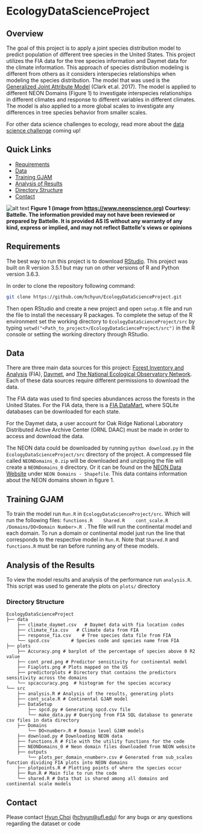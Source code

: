 # EcologyDataScienceProject

## Overview
The goal of this project is to apply a joint species distribution model to predict population of different tree species in the United States. This project utilizes the FIA data for the tree species information and Daymet data for the climate information. This approach of species distribution modeling is different from others as it considers interspecies relationships when modeling the species distribution. The model that was used is the [Generalized Joint Attribute Model][GJAM] (Clark et.al. 2017). The model is applied to different NEON Domains (Figure 1) to investigate interspecies relationships in different climates and response to different variables in different climates. The model is also applied to a more global scales to investigate any differences in tree species behavior from smaller scales.

For other data science challenges to ecology, read more about the [data science challenge][idtrees] coming up!

## Quick Links
- [Requirements](#requirements)
- [Data](#data)
- [Training GJAM](#training-gjam)
- [Analysis of Results](#analysis-of-the-results)
- [Directory Structure](#directory-structure)
- [Contact](#contact)


![alt text](https://www.neonscience.org/sites/default/files/styles/fullwidth/public/image-content-images/2016_NEONBattelleDomainOverview-web.png?itok=WfKIIINK)
**Figure 1 (image from https://www.neonscience.org) Courtesy: Battelle. The information provided may not have been reviewed or prepared by Battelle.  It is provided AS IS without any warranty of any kind, express or implied, and may not reflect Battelle's views or opinions**

## Requirements
The best way to run this project is to download [RStudio][RStudio]. This project was built on R version 3.5.1 but may run on other versions of R and Python version 3.6.3.

In order to clone the repository following command:
```bash
git clone https://github.com/hchyun/EcologyDataScienceProject.git
```

Then open RStudio and create a new project and open `setup.R` file and run the file to install the necessary R packages.
To complete the setup of the R environment set the working directory to `EcologyDataScienceProject/src` by typing `setwd("<Path_to_project>/EcologyDataScienceProject/src")` in the R console or setting the working directory through RStudio.

## Data
There are three main data sources for this project: [Forest Inventory and Analysis][FIA-home] (FIA), [Daymet][Daymet], and [The National Ecological Observatory Network][NEON]. Each of these data sources require different permissions to download the data.

The FIA data was used to find species abundances across the forests in the United States. For the FIA data, there is a [FIA DataMart][FIA-datamart], where SQLite databases can be downloaded for each state.

For the Daymet data, a user account for Oak Ridge National Laboratory Distributed Active Archive Center (ORNL DAAC) must be made in order to access and download the data.

The NEON data could be downloaded by running `python download.py` in the `EcologyDataScienceProject/src` directory of the project. A compressed file called `NEONDomains_0.zip` will be downloaded and unzipping the file will create a `NEONDomains_0` directory. Or it can be found on the [NEON Data Website][NEON-data] under `NEON Domains - Shapefile`. This data contains information about the NEON domains shown in figure 1.

## Training GJAM
To train the model run `Run.R` in `EcologyDataScienceProject/src`. Which will run the following files:
`functions.R    Shared.R    cont_scale.R  /Domains/DO<Domain Number>.R `. The file will run the continental model and each domain. To run a domain or continental model just run the line that corresponds to the respective model in `Run.R`. Note that `Shared.R` and `functions.R` must be ran before running any of these models.


## Analysis of the Results
To view the model results and analysis of the performance run `analysis.R`. This script was used to generate the plots on `plots/` directory

### Directory Structure
```
EcologyDataScienceProject
├── data 
    ├── climate_daymet.csv   # Daymet data with fia location codes
    ├── climate_fia.csv   # Climate data from FIA
    ├── response_fia.csv    # Tree species data file from FIA
    └── spcd.csv        # Species code and species name from FIA
├── plots
    ├── Accuracy.png # barplot of the percentage of species above 0 R2 value
    ├── cont pred.png # Predictor sensitivity for continental model
    ├── Fiaplots.png # Plots mapped on the US
    ├── predictorplots # Directory that contains the predictors sensitivity across the domains
    └── spcaccuracy.png  # histogram for the species accuracy
└── src
    ├── analysis.R # Analysis of the results, generating plots
    ├── cont_scale.R # Continental GJAM model
    ├── DataSetup
        ├── spcd.py # Generating spcd.csv file
        └── make_data.py # Querying from FIA SQL database to generate csv files in data directory
    ├── Domains
        └── DO<number>.R # Domain level GJAM models
    ├── download.py # Downloading NEON data
    ├── functions.R # File with the utility functions for the code
    ├── NEONDomains_0 # Neon domain files downloaded from NEON website
    ├── outputs
        └── plots_per_domain_<number>.csv # Generated from sub_scales function dividing FIA plots into NEON domains
    ├── plotpoints.R # Plotting points of where the species occur
    ├── Run.R # Main file to run the code
    └── shared.R # Data that is shared among all domains and continental scale models
```

## Contact

Please contact [Hyun Choi][hyun-home] (hchyun@ufl.edu) for any bugs or any questions regarding the dataset or code


[Daymet]: https://daymet.ornl.gov
[FIA-home]: https://www.fia.fs.fed.us
[FIA-datamart]: https://apps.fs.usda.gov/fia/datamart/
[GJAM]: https://cran.r-project.org/web/packages/gjam/vignettes/gjamVignette.html
[hyun-home]: https://www.linkedin.com/in/hyun-choi-712340151/
[idtrees]: https://idtrees.org
[NEON]: https://www.neonscience.org
[NEON-data]: https://www.neonscience.org/data/about-data/spatial-data-maps
[RStudio]: https://rstudio.com/products/rstudio/download/
[paper-link]: https://arxiv.org/abs/1910.04932